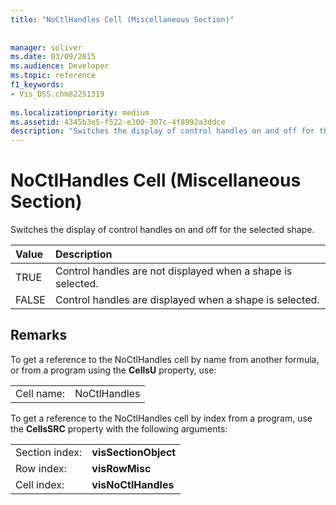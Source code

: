 ```yaml
---
title: "NoCtlHandles Cell (Miscellaneous Section)"
 
 
manager: soliver
ms.date: 03/09/2015
ms.audience: Developer
ms.topic: reference
f1_keywords:
- Vis_DSS.chm82251319
 
ms.localizationpriority: medium
ms.assetid: 4345b3e5-f522-e300-307c-4f8992a3ddce
description: "Switches the display of control handles on and off for the selected shape."
---
```


# NoCtlHandles Cell (Miscellaneous Section)

Switches the display of control handles on and off for the selected shape.
  
|**Value**|**Description**|
|:-----|:-----|
| TRUE  <br/> | Control handles are not displayed when a shape is selected.  <br/> |
| FALSE  <br/> | Control handles are displayed when a shape is selected.  <br/> |
   
## Remarks

To get a reference to the NoCtlHandles cell by name from another formula, or from a program using the **CellsU** property, use: 
  
|||
|:-----|:-----|
| Cell name:  <br/> | NoCtlHandles  <br/> |
   
To get a reference to the NoCtlHandles cell by index from a program, use the **CellsSRC** property with the following arguments: 
  
|||
|:-----|:-----|
| Section index:  <br/> |**visSectionObject** <br/> |
| Row index:  <br/> |**visRowMisc** <br/> |
| Cell index:  <br/> |**visNoCtlHandles** <br/> |
   

